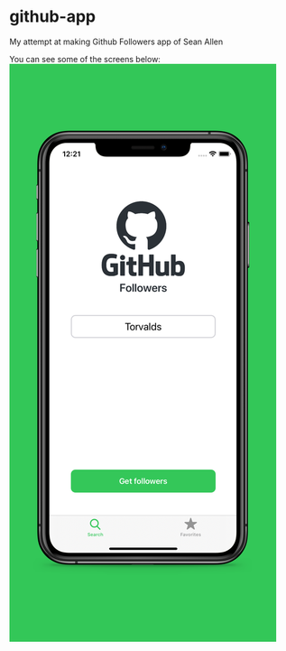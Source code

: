 # github-app
My attempt at making Github Followers app of Sean Allen

You can see some of the screens below:
![alt text](https://github.com/enumcase/github-app/blob/main/images/1.jpg?raw=true)
